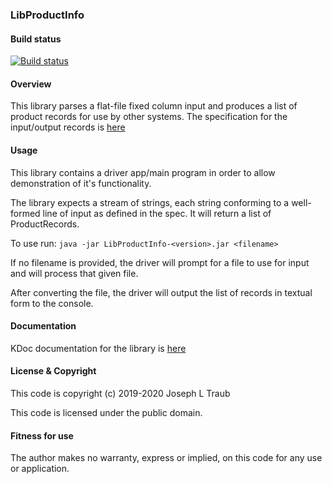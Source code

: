 ### LibProductInfo

#### Build status
[![Build status](https://ci.appveyor.com/api/projects/status/yi9vojl7q4d8bobn?svg=true)](https://ci.appveyor.com/project/jt-traub/libproductinfo)

#### Overview
This library parses a flat-file fixed column input and produces a
list of product records for use by other systems.  The specification
for the input/output records is [here](https://github.com/Swiftly-Systems/code-exercise-services/blob/master/ProductInformationIntegrationSpec.md)

#### Usage
This library contains a driver app/main program in order to allow
demonstration of it's functionality.

The library expects a stream of strings, each string conforming to
a well-formed line of input as defined in the spec.  It will return
a list of ProductRecords.

To use run:
```java -jar LibProductInfo-<version>.jar <filename>```

If no filename is provided, the driver will prompt for a file to
use for input and will process that given file.

After converting the file, the driver will output the list of
records in textual form to the console.

#### Documentation
KDoc documentation for the library is [here](https://jt-traub.github.io/LibProductInfo/)

#### License & Copyright
This code is copyright (c) 2019-2020 Joseph L Traub

This code is licensed under the public domain.

#### Fitness for use
The author makes no warranty, express or implied, on this code for any use or application.